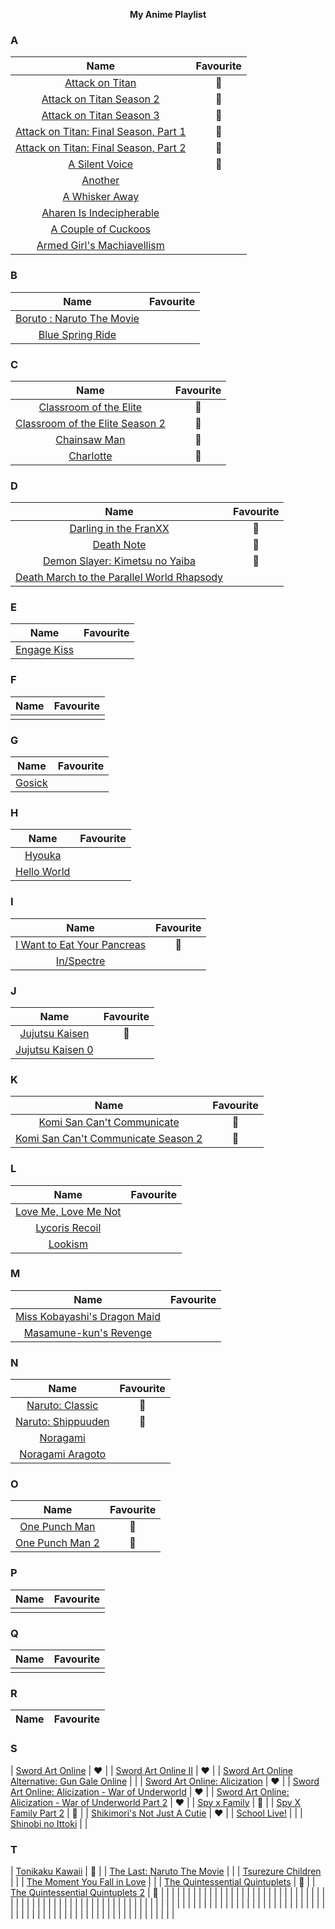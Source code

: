 <div align="center">

  **My Anime Playlist** </div>

### A

| Name | Favourite |
| :-------------------------------------------------------------------: | :-------: |
| [Attack on Titan](https://anilist.co/anime/16498/Shingeki-no-Kyojin/) | 🌟 |
| [Attack on Titan Season 2](https://anilist.co/anime/20958/Shingeki-no-Kyojin-2/) | 🌟 |
| [Attack on Titan Season 3](https://anilist.co/anime/99147/Shingeki-no-Kyojin-3/) | 🌟 | 
| [Attack on Titan: Final Season, Part 1](https://anilist.co/anime/110277/Shingeki-no-Kyojin-The-Final-Season/) | 🌟 |
| [Attack on Titan: Final Season, Part 2](https://anilist.co/anime/131681/Shingeki-no-Kyojin-The-Final-Season-Part-2/) | 🌟 |
| [A Silent Voice](https://anilist.co/anime/20954/Koe-no-Katachi/) | 🌟 |
| [Another](https://anilist.co/anime/11111/Another/) | |
| [A Whisker Away](https://anilist.co/anime/114963/Nakitai-Watashi-wa-Neko-wo-Kaburu/) | |
| [Aharen Is Indecipherable](https://anilist.co/anime/137281/Aharensan-wa-Hakarenai/) | |
| [A Couple of Cuckoos](https://anilist.co/anime/132052/Kakkou-no-Iinazuke/) | |
| [Armed Girl's Machiavellism](https://anilist.co/anime/21851/Busou-Shoujo-Machiavellianism/) | |


### B

| Name | Favourite |
| :-------------------------------------------------------------------: | :-------: |
| [Boruto : Naruto The Movie](https://anilist.co/anime/21220/BORUTO-NARUTO-THE-MOVIE/) | |
| [Blue Spring Ride](https://anilist.co/anime/20596/Ao-Haru-Ride/) | |


### C

| Name | Favourite |
| :-------------------------------------------------------------------: | :-------: |
| [Classroom of the Elite](https://anilist.co/anime/98659/Youkoso-Jitsuryoku-Shijou-Shugi-no-Kyoushitsu-e/) | 🌟 |
| [Classroom of the Elite Season 2](https://anilist.co/anime/145545/Youkoso-Jitsuryoku-Shijou-Shugi-no-Kyoushitsu-e-2nd-Season/) | 🌟 |
| [Chainsaw Man](https://anilist.co/anime/127230/Chainsaw-Man/) | 🌟 |
| [Charlotte](https://anilist.co/anime/20997/Charlotte/) | 🌟 |


### D

| Name | Favourite |
| :-------------------------------------------------------------------: | :-------: |
| [Darling in the FranXX](https://anilist.co/anime/99423/Darling-in-the-Franxx/) | 🌟 |
| [Death Note](https://anilist.co/anime/1535/DEATH-NOTE/) | 🌟 |
| [Demon Slayer: Kimetsu no Yaiba](https://anilist.co/anime/101922/Kimetsu-no-Yaiba/) | 🌟 |
| [Death March to the Parallel World Rhapsody](https://anilist.co/anime/97907/Death-March-Kara-Hajimaru-Isekai-Kyousoukyoku/) | |


### E

| Name | Favourite |
| :-------------------------------------------------------------------: | :-------: |
| [Engage Kiss](https://anilist.co/anime/146625/Engage-Kiss/) | |


### F

| Name | Favourite |
| :-------------------------------------------------------------------: | :-------: |
| []() | |


### G

| Name | Favourite |
| :-------------------------------------------------------------------: | :-------: |
| [Gosick](https://anilist.co/anime/8425/GOSICK/) | |


### H

| Name | Favourite |
| :-------------------------------------------------------------------: | :-------: |
| [Hyouka](https://anilist.co/anime/12189/Hyouka/) | |
| [Hello World](https://anilist.co/anime/106240/HELLO-WORLD/) | |


### I

| Name | Favourite |
| :-------------------------------------------------------------------: | :-------: |
| [I Want to Eat Your Pancreas](https://anilist.co/anime/99750/Kimi-no-Suizou-wo-Tabetai/) | 🌟 |
| [In/Spectre](https://anilist.co/anime/107201/Kyokou-Suiri/) | |


### J

| Name | Favourite |
| :-------------------------------------------------------------------: | :-------: |
| [Jujutsu Kaisen](https://anilist.co/anime/113415/Jujutsu-Kaisen/) | 🌟 |
| [Jujutsu Kaisen 0](https://anilist.co/anime/131573/Jujutsu-Kaisen-0/) | |


### K

| Name | Favourite |
| :-------------------------------------------------------------------: | :-------: |
| [Komi San Can't Communicate](https://anilist.co/anime/133965/Komisan-wa-Komyushou-desu/) | 🌟 |
| [Komi San Can't Communicate Season 2](https://anilist.co/anime/142984/Komisan-wa-Komyushou-desu-2/) | 🌟 |


### L

| Name | Favourite |
| :-------------------------------------------------------------------: | :-------: |
| [Love Me, Love Me Not](https://anilist.co/anime/109125/Omoi-Omoware-Furi-Furare/) | |
| [Lycoris Recoil](https://anilist.co/anime/143270/Lycoris-Recoil/) | |
| [Lookism](https://anilist.co/anime/158539/Oemojisangjuui/) | |


### M

| Name | Favourite |
| :-------------------------------------------------------------------: | :-------: |
| [Miss Kobayashi's Dragon Maid](https://anilist.co/anime/21776/Kobayashisan-Chi-no-Maidragon/) | |
| [Masamune-kun's Revenge](https://anilist.co/anime/21857/Masamunekun-no-Revenge/) | |


### N

| Name | Favourite |
| :-------------------------------------------------------------------: | :-------: |
| [Naruto: Classic](https://anilist.co/anime/20/NARUTO/) | 🌟 |
| [Naruto: Shippuuden](https://anilist.co/anime/1735/NARUTO-Shippuuden/) | 🌟 |
| [Noragami](https://anilist.co/anime/20447/Noragami/) | |
| [Noragami Aragoto](https://anilist.co/anime/21128/Noragami-Aragoto/) | |


### O

| Name | Favourite |
| :-------------------------------------------------------------------: | :-------: |
| [One Punch Man](https://anilist.co/anime/21087/One-Punch-Man/) | 🌟 |
| [One Punch Man 2](https://anilist.co/anime/97668/One-Punch-Man-2/) | 🌟 |


### P

| Name | Favourite |
| :-------------------------------------------------------------------: | :-------: |
| []() | |


### Q

| Name | Favourite |
| :-------------------------------------------------------------------: | :-------: |
| []() | |


### R

| Name | Favourite |
| :-------------------------------------------------------------------: | :-------: |


### S

| [Sword Art Online](https://anilist.co/anime/11757/Sword-Art-Online/) | ❤️ |
| [Sword Art Online II](https://anilist.co/anime/20594/Sword-Art-Online-II/) | ❤️ |
| [Sword Art Online Alternative: Gun Gale Online](https://anilist.co/anime/100183/Sword-Art-Online-Alternative-Gun-Gale-Online/) | |
| [Sword Art Online: Alicization](https://anilist.co/anime/100182/Sword-Art-Online-Alicization/) | ❤️ |
| [Sword Art Online: Alicization - War of Underworld](https://anilist.co/anime/108759/Sword-Art-Online-Alicization--War-of-Underworld/) | ❤️ |
| [Sword Art Online: Alicization - War of Underworld Part 2](https://anilist.co/anime/114308/Sword-Art-Online-Alicization--War-of-Underworld-Part-2/) | ❤️ |
| [Spy x Family](https://anilist.co/anime/140960/SPYFAMILY/) | 🌟 |
| [Spy X Family Part 2](https://anilist.co/anime/142838/SPYFAMILY-Part-2/) | 🌟 |
| [Shikimori's Not Just A Cutie](https://anilist.co/anime/127911/Kawaii-dake-ja-Nai-Shikimorisan/) | ❤️ |
| [School Live!](https://anilist.co/anime/20754/Gakkou-Gurashi/) | |
| [Shinobi no Ittoki](https://anilist.co/anime/145604/Shinobi-no-Ittoki/) | |


### T

| [Tonikaku Kawaii](https://anilist.co/anime/116267/Tonikaku-Kawaii/) | 🌟 |
| [The Last: Naruto The Movie](https://anilist.co/anime/16870/THE-LAST-NARUTO-THE-MOVIE/) | |
| [Tsurezure Children](https://anilist.co/anime/98291/Tsurezure-Children/) | |
| [The Moment You Fall in Love](https://anilist.co/anime/21757/Suki-ni-Naru-Sono-Shunkan-wo-Kokuhaku-Jikkou-Iinkai/) | |
| [The Quintessential Quintuplets](https://anilist.co/anime/103572/Gotoubun-no-Hanayome/) | 🌟 |
| [The Quintessential Quintuplets 2](https://anilist.co/anime/109261/Gotoubun-no-Hanayome-/) | 🌟 |
| []() | |
| []() | |
| []() | |
| []() | |
| []() | |
| []() | |
| []() | |
| []() | |
| []() | |
| []() | |
| []() | |
| []() | |
| []() | |
| []() | |
| []() | |
| []() | |
| []() | |
| []() | |
| []() | |
| []() | |
| []() | |
| []() | |
| []() | |
| []() | |
| []() | |
| []() | |
| []() | |
| []() | |
| []() | |
| []() | |
| []() | |
| []() | |
| []() | |
| []() | |
| []() | |
| []() | |
| []() | |
| []() | |
| []() | |
| []() | |










